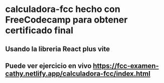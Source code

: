 # calculadora-fcc hecho con FreeCodecamp para obtener certificado final

## Usando la libreria React plus vite

## Puede ver ejercicio en vivo https://fcc-examen-cathy.netlify.app/calculadora-fcc/index.html
